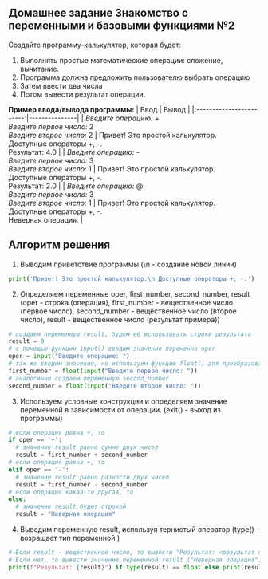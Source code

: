 ## Домашнее задание Знакомство с переменными и базовыми функциями №2
Создайте программу-калькулятор, которая будет:
  1. Выполнять простые математические операции: сложение, вычитание. 
  2. Программа должна предложить пользователю выбрать операцию
  3. Затем ввести два числа
  4. Потом вывести результат операции.


**Пример ввода/вывода программы:**
| Ввод  | Вывод |
|:------------------------:|---------------|
| *Введите операцию:* +<br> *Введите первое число:* 2 <br> *Введите второе число:* 2 | Привет! Это простой калькулятор. <br> Доступные операторы +, -. <br> Результат: 4.0 |
| *Введите операцию:* -<br> *Введите первое число:* 3 <br> *Введите второе число:* 1 | Привет! Это простой калькулятор. <br> Доступные операторы +, -. <br> Результат: 2.0 |
| *Введите операцию:* @<br> *Введите первое число:* 3 <br> *Введите второе число:* 1 | Привет! Это простой калькулятор. <br> Доступные операторы +, -. <br> Неверная операция. |


## Алгоритм решения 
1. Выводим приветствие программы (\n - создание новой линии)
```py
print('Привет! Это простой калькулятор.\n Доступные операторы +, -.')
```
2. Определяем переменные oper, first_number, second_number, result (oper - строка (операция), first_number - вещественное число (первое число), second_number - вещественное число (второе число), result - вещественное число (результат примера))
```py
# создаем переменную result, будем её использовать строки результата
result = 0
# с помощью функции input() вводим значение переменно oper
oper = input("Введите операцию: ")
# так же вводим значение, но используем функцию float() для преобразования строки в вещественное число
first_number = float(input("Введите первое число: "))
# аналогично создаем переменную second_number
second_number = float(input("Введите второе число: "))
```
3. Используем условные конструкции и определяем значение переменной в зависимости от операции. (exit() - выход из программы)
```py
# если операция равна +, то
if oper == '+':
  # значение result равно сумме двух чисел
  result = first_number + second_number
# если операция равна +, то
elif oper == '-':
  # значение result равно разности двух чисел
  result = first_number - second_number
# если операция какая-то другая, то
else:
  # значение result будет строкой
  result = "Неверная операция"
```
4. Выводим переменную result, используя тернистый оператор (type() - возращает тип переменной )
```py
# Если result - вещественное число, то вывести "Результат: <результат примера>"
# Если нет, то вывести значение переменной result ("Неверная операция")
print(f"Результат: {result}") if type(result) == float else print(result)
